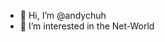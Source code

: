 - 👋 Hi, I’m @andychuh
- 👀 I’m interested in the Net-World

<!---
andychuh/andychuh is a ✨ special ✨ repository because its `README.md` (this file) appears on your GitHub profile.
You can click the Preview link to take a look at your changes.
--->
